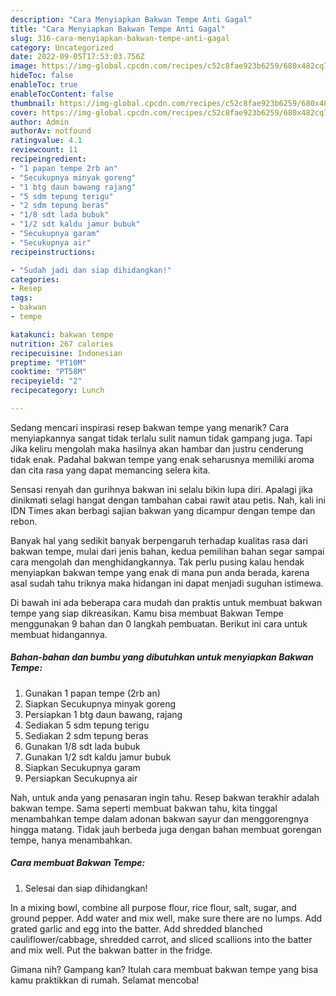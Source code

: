 ```yaml
---
description: "Cara Menyiapkan Bakwan Tempe Anti Gagal"
title: "Cara Menyiapkan Bakwan Tempe Anti Gagal"
slug: 316-cara-menyiapkan-bakwan-tempe-anti-gagal
category: Uncategorized
date: 2022-09-05T17:53:03.756Z
image: https://img-global.cpcdn.com/recipes/c52c8fae923b6259/680x482cq70/bakwan-tempe-foto-resep-utama.jpg
hideToc: false
enableToc: true
enableTocContent: false
thumbnail: https://img-global.cpcdn.com/recipes/c52c8fae923b6259/680x482cq70/bakwan-tempe-foto-resep-utama.jpg
cover: https://img-global.cpcdn.com/recipes/c52c8fae923b6259/680x482cq70/bakwan-tempe-foto-resep-utama.jpg
author: Admin
authorAv: notfound
ratingvalue: 4.1
reviewcount: 11
recipeingredient:
- "1 papan tempe 2rb an"
- "Secukupnya minyak goreng"
- "1 btg daun bawang rajang"
- "5 sdm tepung terigu"
- "2 sdm tepung beras"
- "1/8 sdt lada bubuk"
- "1/2 sdt kaldu jamur bubuk"
- "Secukupnya garam"
- "Secukupnya air"
recipeinstructions:

- "Sudah jadi dan siap dihidangkan!"
categories:
- Resep
tags:
- bakwan
- tempe

katakunci: bakwan tempe 
nutrition: 267 calories
recipecuisine: Indonesian
preptime: "PT10M"
cooktime: "PT58M"
recipeyield: "2"
recipecategory: Lunch

---
```



Sedang mencari inspirasi resep bakwan tempe yang menarik? Cara menyiapkannya sangat tidak terlalu sulit namun tidak gampang juga. Tapi Jika keliru mengolah maka hasilnya akan hambar dan justru cenderung tidak enak. Padahal bakwan tempe yang enak seharusnya memiliki aroma dan cita rasa yang dapat memancing selera kita.


Sensasi renyah dan gurihnya bakwan ini selalu bikin lupa diri. Apalagi jika dinikmati selagi hangat dengan tambahan cabai rawit atau petis. Nah, kali ini IDN Times akan berbagi sajian bakwan yang dicampur dengan tempe dan rebon.

Banyak hal yang sedikit banyak berpengaruh terhadap kualitas rasa dari bakwan tempe, mulai dari jenis bahan, kedua pemilihan bahan segar sampai cara mengolah dan menghidangkannya. Tak perlu pusing kalau hendak menyiapkan bakwan tempe yang enak di mana pun anda berada, karena asal sudah tahu triknya maka hidangan ini dapat menjadi suguhan istimewa.


Di bawah ini ada beberapa cara mudah dan praktis untuk membuat bakwan tempe yang siap dikreasikan. Kamu bisa membuat Bakwan Tempe menggunakan 9 bahan dan 0 langkah pembuatan. Berikut ini cara untuk membuat hidangannya.

<!--inarticleads1-->

##### Bahan-bahan dan bumbu yang dibutuhkan untuk menyiapkan Bakwan Tempe:

1. Gunakan 1 papan tempe (2rb an)
1. Siapkan Secukupnya minyak goreng
1. Persiapkan 1 btg daun bawang, rajang
1. Sediakan 5 sdm tepung terigu
1. Sediakan 2 sdm tepung beras
1. Gunakan 1/8 sdt lada bubuk
1. Gunakan 1/2 sdt kaldu jamur bubuk
1. Siapkan Secukupnya garam
1. Persiapkan Secukupnya air


Nah, untuk anda yang penasaran ingin tahu. Resep bakwan terakhir adalah bakwan tempe. Sama seperti membuat bakwan tahu, kita tinggal menambahkan tempe dalam adonan bakwan sayur dan menggorengnya hingga matang. Tidak jauh berbeda juga dengan bahan membuat gorengan tempe, hanya menambahkan. 

<!--inarticleads2-->

##### Cara membuat Bakwan Tempe:


1. Selesai dan siap dihidangkan!

In a mixing bowl, combine all purpose flour, rice flour, salt, sugar, and ground pepper. Add water and mix well, make sure there are no lumps. Add grated garlic and egg into the batter. Add shredded blanched cauliflower/cabbage, shredded carrot, and sliced scallions into the batter and mix well. Put the bakwan batter in the fridge. 

Gimana nih? Gampang kan? Itulah cara membuat bakwan tempe yang bisa kamu praktikkan di rumah. Selamat mencoba!
